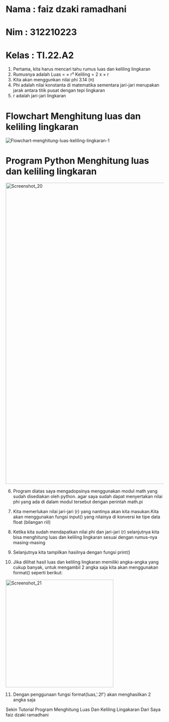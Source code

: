 # Nama : faiz dzaki ramadhani
# Nim : 312210223
# Kelas : TI.22.A2

1. Pertama, kita harus mencari tahu rumus luas dan keliling lingkaran
2. Rumusnya adalah Luas = × r² Keliling = 2 x × r
3. Kita akan menggunkan nilai phi 3.14 (π)
4. Phi adalah nilai konstanta di matematika sementara jari-jari merupakan jarak antara titik pusat dengan tepi lingkaran
5. r adalah jari-jari lingkaran
# Flowchart Menghitung luas dan keliling lingkaran

![Flowchart-menghitung-luas-keliling-lingkaran-1](https://user-images.githubusercontent.com/115516635/198097984-d7b9dae1-e902-4c5a-af26-dafd4b301c98.png)


# Program Python Menghitung luas dan keliling lingkaran
<img width="960" alt="Screenshot_20" src="https://user-images.githubusercontent.com/115516635/198097617-bb725022-bc45-4058-9ac3-3e8d6fbfd528.png">

6. Program diatas saya mengadopsinya menggunakan modul math yang sudah disediakan oleh python. agar saya sudah dapat menyertakan nilai phi yang ada di dalam modul tersebut dengan perintah math.pi

7. Kita memerlukan nilai jari-jari (r) yang nantinya akan kita masukan.Kita akan menggunakan fungsi input() yang nilainya di konversi ke tipe data float (bilangan riil)

8. Ketika kita sudah mendapatkan nilai phi dan jari-jari (r) selanjutnya kita bisa menghitung luas dan keliling lingkaran sesuai dengan rumus-nya masing-masing

9. Selanjutnya kita tampilkan hasilnya dengan fungsi print()

10. Jika dilihat hasil luas dan keliling lingkaran memiliki angka-angka yang cukup banyak, untuk mengambil 2 angka saja kita akan menggunakan format() seperti berikut:

<img width="343" alt="Screenshot_21" src="https://user-images.githubusercontent.com/115516635/198098660-ea49c09c-8c40-498a-99a2-fe57a879cc43.png">

11. Dengan penggunaan fungsi format(luas,'.2f') akan menghasilkan 2 angka saja

Sekin Tutorial Program Menghitung Luas Dan Keliling Lingakaran Dari Saya faiz dzaki ramadhani
